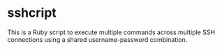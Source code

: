 # sshcript

This is a Ruby script to execute multiple commands across multiple SSH connections using a shared username-password combination.